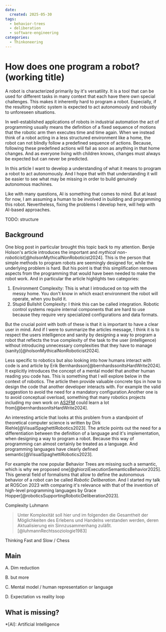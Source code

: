 ```yaml
---
date:
  created: 2025-05-30
tags:
  - behavior-trees
  - deliberation
  - software-engineering
categories:
  - Thinkoneering
---
```


# How does one program a robot? (working title)

A robot is characterized primarily by it's versatility.
It is a tool that can be used for different tasks in many context that each have there own special challenges.
This makes it inherently hard to program a robot.
Especially, if the resulting robotic system is expected to act autonomously and robustly to unforeseen situations.

In well-established applications of robots in industrial automation the act of programming usually means the definition of a fixed sequence of motions that the robotic arm then executes time and time again.
When we instead think of a robot acting in a less structured environment like a home, the robot can not blindly follow a predefined sequence of actions.
Because, following these predefined actions will fail as soon as anything in that home changes.
And as everyone living with children knows, changes must always be expected but can never be predicted.

In this article I want to develop a understanding of what it means to program a robot to act autonomously.
And I hope that with that understanding it will be easier to see what may be missing in order to build genuinely autonomous machines.

Like with many questions, AI is something that comes to mind.
But at least for now, I am assuming a human to be involved in building and programming this robot.
Nevertheless, fixing the problems I develop here, will help with AI-based approaches.

TODO: structure

## Background

One blog post in particular brought this topic back to my attention.
Benjie Holson's article introduces the important and _mythical non-roboticist_[@holsonMythicalNonRoboticist2024].
This is the person that simple methods to program robots are seemingly designed for, while the underlying problem is hard.
But his point is that this simplification removes aspects from the programming that would have been needed to make the robot work.
And in particular the article highlights two categories:

1) Environment Complexity:
This is what I introduced on top with the messy home.
You don't know in which exact environment the robot will operate, when you build it.
2) Stupid Bullshit Complexity:
I think this can be called integration.
Robotic control systems require internal components that are hard to use because they require very specialized configurations and data formats.

But the crucial point with both of these is that it is important to have a clear user in mind.
And if I were to summarize the articles message, I think it is to respect the users intelligence and sanity by designing a way to program a robot that reflects the true complexity of the task to the user (intelligence) without introducing unnecessary complexities that they have to manage (sanity)[@holsonMythicalNonRoboticist2024]. <!-- markdownlint-disable-line no-reversed-links -->

Less specific to robotics but also looking into how humans interact with code is and article by Erik Bernhardsson[@bernhardssonItsHardWrite2024].
It explicitly introduces the concept of a mental model that another human reading you code has.
This is something that I will explore below in the context of robotics.
The article then provide valuable concrete tips in how to design the code that another developer interacts with.
For example the valid suggestion to avoid the need for a mandatory configuration.Another one is to avoid conceptual overload, something that many robotics projects including my own work on [AS2FM](https://github.com/convince-project/as2fm) could learn a lot from[@bernhardssonItsHardWrite2024].

An interesting article that looks at this problem from a standpoint of theoretical computer science is written by Dirk Riehle[@VisualSpaghettiRobotics2023].
The article points out the need for a differentiation between the definition of a language and it's implementation, when designing a way to program a robot.
Because this way of programming can almost certainly be treated as a language.
And programming languages have clearly defined semantic[@VisualSpaghettiRobotics2023].

For example the now popular Behavior Trees are missing such a semantic, which is why we proposed one[@ghiorziExecutionSemanticsBehavior2025].
This general field of formalisms that allow to define the autonomous behavior of a robot can be called _Robotic Deliberation_.
And I started my talk at ROSCon 2023 with comparing it's relevance with that of the invention of high-level programming languages by Grace Hopper[@roboticsSupportingRoboticDeliberation2023].

Complexity Luhmann
> Unter Komplexität soll hier und im folgenden die Gesamtheit der Möglichkeiten des Erlebens und Handelns verstanden werden, deren Aktualisierung ein Sinnzusammenhang zuläßt. <!-- codespell:ignore -->
[@luhmannRechtssoziologie1983]

Thinking Fast and Slow / Chess

## Main

A. Dim reduction

B. but more

C. Mental model / human representation or language

D. Expectation vs reality loop

## What is missing?

<!-- Abbreviations -->

*[AI]: Artificial Intelligence
